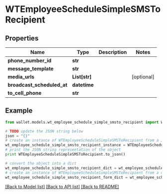 # WTEmployeeScheduleSimpleSMSToRecipient


## Properties

Name | Type | Description | Notes
------------ | ------------- | ------------- | -------------
**phone_number_id** | **str** |  | 
**message_template** | **str** |  | 
**media_urls** | **List[str]** |  | [optional] 
**broadcast_scheduled_at** | **datetime** |  | 
**to_cell_phone** | **str** |  | 

## Example

```python
from wallet.models.wt_employee_schedule_simple_smsto_recipient import WTEmployeeScheduleSimpleSMSToRecipient

# TODO update the JSON string below
json = "{}"
# create an instance of WTEmployeeScheduleSimpleSMSToRecipient from a JSON string
wt_employee_schedule_simple_smsto_recipient_instance = WTEmployeeScheduleSimpleSMSToRecipient.from_json(json)
# print the JSON string representation of the object
print WTEmployeeScheduleSimpleSMSToRecipient.to_json()

# convert the object into a dict
wt_employee_schedule_simple_smsto_recipient_dict = wt_employee_schedule_simple_smsto_recipient_instance.to_dict()
# create an instance of WTEmployeeScheduleSimpleSMSToRecipient from a dict
wt_employee_schedule_simple_smsto_recipient_form_dict = wt_employee_schedule_simple_smsto_recipient.from_dict(wt_employee_schedule_simple_smsto_recipient_dict)
```
[[Back to Model list]](../README.md#documentation-for-models) [[Back to API list]](../README.md#documentation-for-api-endpoints) [[Back to README]](../README.md)


